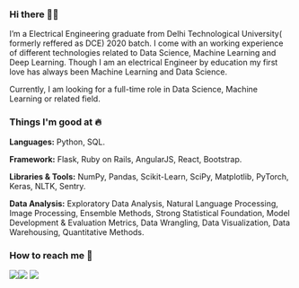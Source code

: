 ### Hi there 👋🏻 
I’m a Electrical Engineering graduate from Delhi Technological University( formerly reffered as DCE) 2020 batch. I come with an working experience of different technologies related to Data Science, Machine Learning and Deep Learning. Though I am an electrical Engineer by education my first love has always been Machine Learning and Data Science.


Currently, I am looking for a full-time role in Data Science, Machine Learning or related field. 

### Things I'm good at :fire:
**Languages:**  Python, SQL.

**Framework:** Flask, Ruby on Rails, AngularJS, React, Bootstrap.

**Libraries & Tools:** NumPy, Pandas, Scikit-Learn, SciPy, Matplotlib, PyTorch, Keras, NLTK, Sentry.

**Data Analysis:** Exploratory Data Analysis, Natural Language Processing, Image Processing, Ensemble Methods, Strong Statistical Foundation, Model Development & Evaluation Metrics, Data Wrangling, Data Visualization, Data Warehousing, Quantitative Methods.

### How to reach me 📱
[<img target="_blank" src="https://img.icons8.com/cotton/64/000000/whatsapp--v4.png"/>](https://wa.me/917053614272)[<img target="_blank" src="https://img.icons8.com/doodle/64/000000/skype--v1.png"/>](https://join.skype.com/invite/RmKFWFXrEoN1) [<img target="_blank" src="https://img.icons8.com/doodle/64/000000/linkedin-circled.png"/>](https://linkedin.com/in/aakash-mishra-488444143)

